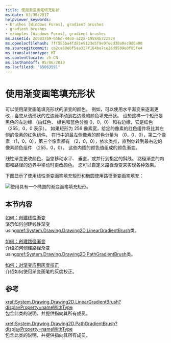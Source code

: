 ```yaml
---
title: 使用渐变画笔填充形状
ms.date: 03/30/2017
helpviewer_keywords:
- brushes [Windows Forms], gradient brushes
- gradient brushes
- examples [Windows Forms], gradient brushes
ms.assetid: 2c6037b9-05bd-44c0-a22a-19584b722524
ms.openlocfilehash: 7ff555ba4fd81e9123e5f9e9feed38a0ec9d0a08
ms.sourcegitcommit: ca2ca60e6f5ea327f164be7ce26d9599e0f85fe4
ms.translationtype: MT
ms.contentlocale: zh-CN
ms.lasthandoff: 05/06/2019
ms.locfileid: "65063591"
---
```

# <a name="using-a-gradient-brush-to-fill-shapes"></a>使用渐变画笔填充形状
可以使用渐变画笔填充形状的渐变的颜色。 例如，可以使用水平渐变来逐渐更改，当您从该形状的左边缘移动到右边缘的颜色填充形状。 设想这样一个矩形是黑色的左边缘 （由红色、 绿色和蓝色分量 0，0，0） 和右边缘，它是红色 （255，0，0 表示）。 如果矩形为 256 像素宽，给定的像素的红色组件将比其左侧的像素的红色组件。 在行中的最左侧像素的颜色分量为 （0，0，0），第二个像素 （1，0，0），第三个像素都有 （2，0，0），依次类推，直到你转到最右边的像素颜色组件 （255，0，0）。 这些内插的颜色值组成的颜色渐变。  
  
 线性渐变更改颜色，当您移动水平、 垂直，或并行到指定的斜线。 路径渐变的内部和路径的边界中移动时更改颜色。 您可以自定义路径渐变来实现各种效果。  
  
 下图显示了使用线性渐变画笔填充矩形和椭圆使用路径渐变画笔填充：  
  
 ![使用具有一个椭圆的渐变画笔填充矩形。](./media/using-a-gradient-brush-to-fill-shapes/rectangle-ellipse-gradient-brush.png)  
  
## <a name="in-this-section"></a>本节内容  
 [如何：创建线性渐变](how-to-create-a-linear-gradient.md)  
 演示如何创建线性渐变 using<xref:System.Drawing.Drawing2D.LinearGradientBrush>类。  
  
 [如何：创建路径渐变](how-to-create-a-path-gradient.md)  
 介绍如何创建路径渐变 using<xref:System.Drawing.Drawing2D.PathGradientBrush>类。  
  
 [如何：对渐变应用灰度校正](how-to-apply-gamma-correction-to-a-gradient.md)  
 介绍如何使用渐变画笔的灰度校正。  
  
## <a name="reference"></a>参考  
 <xref:System.Drawing.Drawing2D.LinearGradientBrush?displayProperty=nameWithType>  
 包含此类的说明，并提供指向其所有成员。  
  
 <xref:System.Drawing.Drawing2D.PathGradientBrush?displayProperty=nameWithType>  
 包含此类的说明，并提供指向其所有成员。
